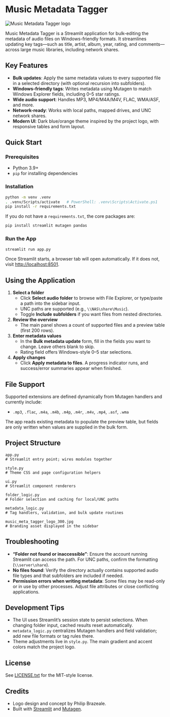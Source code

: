 # Music Metadata Tagger

![Music Metadata Tagger logo](https://pbrazeale.github.io/images/music_meta_tagger_logo_300.jpg)

Music Metadata Tagger is a Streamlit application for bulk-editing the metadata of audio files on Windows-friendly formats. It streamlines updating key tags—such as title, artist, album, year, rating, and comments—across large music libraries, including network shares.

## Key Features

- **Bulk updates**: Apply the same metadata values to every supported file in a selected directory (with optional recursion into subfolders).
- **Windows-friendly tags**: Writes metadata using Mutagen to match Windows Explorer fields, including 0–5 star ratings.
- **Wide audio support**: Handles MP3, MP4/M4A/M4V, FLAC, WMA/ASF, and more.
- **Network-ready**: Works with local paths, mapped drives, and UNC network shares.
- **Modern UI**: Dark blue/orange theme inspired by the project logo, with responsive tables and form layout.

## Quick Start

### Prerequisites

- Python 3.9+
- `pip` for installing dependencies

### Installation

```bash
python -m venv .venv
. .venv/Scripts/activate   # PowerShell: .venv\Scripts\Activate.ps1
pip install -r requirements.txt
```

If you do not have a `requirements.txt`, the core packages are:

```bash
pip install streamlit mutagen pandas
```

### Run the App

```bash
streamlit run app.py
```

Once Streamlit starts, a browser tab will open automatically. If it does not, visit [http://localhost:8501](http://localhost:8501).

## Using the Application

1. **Select a folder**
   - Click **Select audio folder** to browse with File Explorer, or type/paste a path into the sidebar input.
   - UNC paths are supported (e.g., `\\NAS\share\Music`).
   - Toggle **Include subfolders** if you want files from nested directories.
2. **Review the overview**
   - The main panel shows a count of supported files and a preview table (first 200 rows).
3. **Enter metadata values**
   - In the **Bulk metadata update** form, fill in the fields you want to change. Leave others blank to skip.
   - Rating field offers Windows-style 0–5 star selections.
4. **Apply changes**
   - Click **Apply metadata to files**. A progress indicator runs, and success/error summaries appear when finished.

## File Support

Supported extensions are defined dynamically from Mutagen handlers and currently include:

- `.mp3`, `.flac`, `.m4a`, `.m4b`, `.m4p`, `.m4r`, `.m4v`, `.mp4`, `.asf`, `.wma`

The app reads existing metadata to populate the preview table, but fields are only written when values are supplied in the bulk form.

## Project Structure

```
app.py
# Streamlit entry point; wires modules together

style.py
# Theme CSS and page configuration helpers

ui.py
# Streamlit component renderers

folder_logic.py
# Folder selection and caching for local/UNC paths

metadata_logic.py
# Tag handlers, validation, and bulk update routines

music_meta_tagger_logo_300.jpg
# Branding asset displayed in the sidebar
```

## Troubleshooting

- **“Folder not found or inaccessible”**: Ensure the account running Streamlit can access the path. For UNC paths, confirm the formatting (`\\server\share`).
- **No files found**: Verify the directory actually contains supported audio file types and that subfolders are included if needed.
- **Permission errors when writing metadata**: Some files may be read-only or in use by other processes. Adjust file attributes or close conflicting applications.

## Development Tips

- The UI uses Streamlit’s session state to persist selections. When changing folder input, cached results reset automatically.
- `metadata_logic.py` centralizes Mutagen handlers and field validation; add new file formats or tag rules there.
- Theme adjustments live in `style.py`. The main gradient and accent colors match the project logo.

## License

See [LICENSE.txt](LICENSE.txt) for the MIT-style license.

## Credits

- Logo design and concept by Philip Brazeale.
- Built with [Streamlit](https://streamlit.io/) and [Mutagen](https://mutagen.readthedocs.io/).

